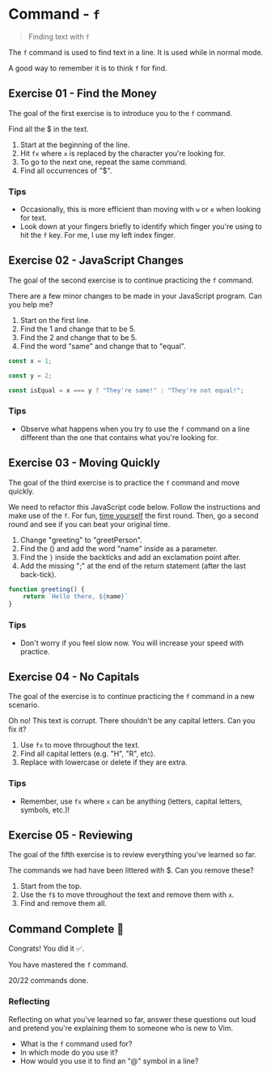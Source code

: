 # Command - `f`

> Finding text with `f`

The `f` command is used to find text in a line. It is used while in normal mode.

A good way to remember it is to think `f` for find.

## Exercise 01  - Find the Money

The goal of the first exercise is to introduce you to the `f` command.

Find all the $ in the text.

1. Start at the beginning of the line.
2. Hit `fx` where `x` is replaced by the character you're looking for.
3. To go to the next one, repeat the same command.
4. Find all occurrences of "$".

<!-- Text for exercise starts

Within this sentence, there is $. Multiples bags of $. Can you find all of them? $

Text for exercise ends -->

### Tips

- Occasionally, this is more efficient than moving with `w` or `e` when looking for text.
- Look down at your fingers briefly to identify which finger you're using to hit the `f` key. For me, I use my left index finger.

## Exercise 02 - JavaScript Changes

The goal of the second exercise is to continue practicing the `f` command.

There are a few minor changes to be made in your JavaScript program. Can you help me?

1. Start on the first line.
2. Find the 1 and change that to be 5.
3. Find the 2 and change that to be 5.
4. Find the word "same" and change that to "equal".

<!-- Text for exercise starts -->

```javascript
const x = 1;

const y = 2;

const isEqual = x === y ? "They're same!" : "They're not equal!";
```

<!-- Text for exercise ends -->

### Tips

- Observe what happens when you try to use the `f` command on a line different than the one that contains what you're looking for.

## Exercise 03  - Moving Quickly

The goal of the third exercise is to practice the `f` command and move quickly.

We need to refactor this JavaScript code below. Follow the instructions and make use of the `f`. For fun, [time yourself](https://www.google.com/search?q=stopwatch) the first round. Then, go a second round and see if you can beat your original time.

1. Change "greeting" to "greetPerson".
2. Find the () and add the word "name" inside as a parameter.
3. Find the `}` inside the backticks and add an exclamation point after.
4. Add the missing ";" at the end of the return statement (after the last back-tick).

<!-- Text for exercise starts -->

```javascript
function greeting() {
    return `Hello there, ${name}`
}
```

<!-- Text for exercise ends -->

### Tips

- Don't worry if you feel slow now. You will increase your speed with practice.

## Exercise 04 - No Capitals

The goal of the exercise is to continue practicing the `f` command in a new scenario.

Oh no! This text is corrupt. There shouldn't be any capital letters. Can you fix it?

1. Use `fx` to move throughout the text.
2. Find all capital letters (e.g. "H", "R", etc).
3. Replace with lowercase or delete if they are extra.

<!-- Text for exercise starts

## Hello tHhere

WWelcome to the show! IIn thisS lesson, we're gGoing to cover the bAasics of JavaSScript.

We'lL learRn about vaAriableSs and FfuncTions.

Text for exercise ends -->

### Tips

- Remember, use `fx` where `x` can be anything (letters, capital letters, symbols, etc.)!

## Exercise 05 - Reviewing

The goal of the fifth exercise is to review everything you've learned so far.

The commands we had have been littered with $. Can you remove these?

1. Start from the top.
2. Use the `f$` to move throughout the text and remove them with `x`.
3. Find and remove them all.

<!-- Text for exercise starts

- `h` move left toward the *house*
- `j` move$ down (*jumping* off a ledge)
- `k` move up (*kicking* a $ soccer ball upward)
- `l` move right (*l$eft*to right, like English)
- `i` let me *insert* $text
- `a$` let me insert text *after* the cursor
- `I` let me *Initially* insert text
- `A` let me *Append* text
- `x` let me *ex-out* a character
- `r` let me *replace* a character
- `o` insert a line $below the *original* line
- `O` insert a line *Over* the current line
- `w` move word $by word
- `e` move *end* of word by end of word
- `b` move *backwards* word by word
- `d` lets me *delete* text
- `c` lets me *change* text
- `y` l$ets me *yank* text and `p` lets me *paste* text
- `v` lets you select text$ in *visual* mode
- `f` lets you *find* t$ext

Text for exercise ends -->

## Command Complete 🎉

Congrats! You did it ✅.

You have mastered the `f` command.

20/22 commands done.

### Reflecting

Reflecting on what you've learned so far, answer these questions out loud and pretend you're explaining them to someone who is new to Vim.

- What is the `f` command used for?
- In which mode do you use it?
- How would you use it to find an "@" symbol in a line?